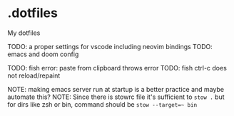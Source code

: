 # .dotfiles

My dotfiles

TODO: a proper settings for vscode including neovim bindings
TODO: emacs and doom config

TODO: fish error: paste from clipboard throws error
TODO: fish ctrl-c does not reload/repaint

NOTE: making emacs server run at startup is a better practice and maybe automate this?
NOTE: Since there is stowrc file it's sufficient to `stow .` but for dirs like zsh or bin, command should be `stow --target=~ bin`
